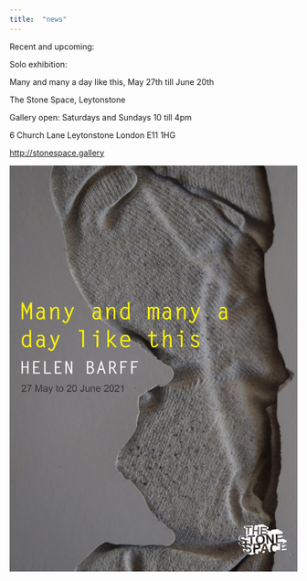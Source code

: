 ```yaml
---
title:  "news"
---
```

Recent and upcoming:

Solo exhibition: 

Many and many a day like this, May 27th till June 20th

The Stone Space, Leytonstone

Gallery open: Saturdays and Sundays 10 till 4pm

6 Church Lane
Leytonstone
London E11 1HG

http://stonespace.gallery

![Many and many a day like this](/static/img/manyandmany.jpg)

